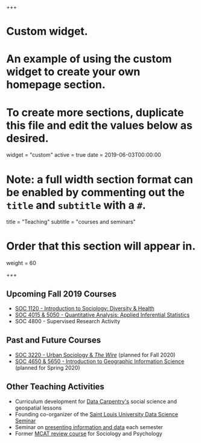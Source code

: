 +++
# Custom widget.
# An example of using the custom widget to create your own homepage section.
# To create more sections, duplicate this file and edit the values below as desired.
widget = "custom"
active = true
date = 2019-06-03T00:00:00

# Note: a full width section format can be enabled by commenting out the `title` and `subtitle` with a `#`.
title = "Teaching"
subtitle = "courses and seminars"

# Order that this section will appear in.
weight = 60

+++

## Upcoming Fall 2019 Courses

- [SOC 1120 - Introduction to Sociology: Diversity & Health](/courses/introsoc/)
- [SOC 4015 & 5050 - Quantitative Analysis: Applied Inferential Statistics](/courses/quantanalysis/)
- SOC 4800 - Supervised Research Activity

## Past and Future Courses

- [SOC 3220 - Urban Sociology & *The Wire*](/courses/urbanwire/) (planned for Fall 2020)
- [SOC 4650 & 5650 - Introduction to Geographic Information Science](/courses/introgis/) (planned for Spring 2020)

## Other Teaching Activities

- Curriculum development for [Data Carpentry's](http://datacarpentry.org) social science and geospatial lessons
- Founding co-organizer of the [Saint Louis University Data Science Seminar](https://slu-dss.github.io)
- Seminar on [presenting information and data](https://chris-prener.github.io/presentingData) each semester
- Former [MCAT review course](https://chris-prener.github.io/mcat) for Sociology and Psychology
